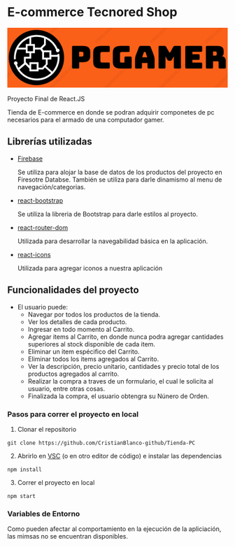 # E-commerce Tecnored Shop

![](./src/assets/pcgamer.PNG)

Proyecto Final de React.JS

Tienda de E-commerce en donde se podran adquirir componetes de pc necesarios para el armado de una computador gamer.

## Librerías utilizadas

- [Firebase](https://firebase.google.com/)

  Se utiliza para alojar la base de datos de los productos del proyecto en Firesotre Databse. También se utiliza para darle dinamismo al menu de navegación/categorias.

- [react-bootstrap](https://react-bootstrap.github.io)

  Se utiliza la libreria de Bootstrap para darle estilos al proyecto.

- [react-router-dom](https://v5.reactrouter.com/web/guides/quick-start)

  Utilizada para desarrollar la navegabilidad básica en la aplicación.

- [react-icons](https://react-icons.github.io/react-icons/)

  Utilizada para agregar iconos a nuestra aplicación

## Funcionalidades del proyecto

- El usuario puede:
  - Navegar por todos los productos de la tienda.
  - Ver los detalles de cada producto.
  - Ingresar en todo momento al Carrito.
  - Agregar items al Carrito, en donde nunca podra agregar cantidades superiores al stock disponible de cada item.
  - Eliminar un item espécifico del Carrito.
  - Eliminar todos los items agregados al Carrito.
  - Ver la descripción, precio unitario, cantidades y precio total de los productos agregados al carrito.
  - Realizar la compra a traves de un formulario, el cual le solicita al usuario, entre otras cosas.
  - Finalizada la compra, el usuario obtengra su Núnero de Orden.

### Pasos para correr el proyecto en local

1. Clonar el repositorio

```
git clone https://github.com/CristianBlanco-github/Tienda-PC
```

2. Abrirlo en [VSC](https://code.visualstudio.com) (o en otro editor de código) e instalar las dependencias

```
npm install
```

3. Correr el proyecto en local

```
npm start
```

### Variables de Entorno

Como pueden afectar al comportamiento en la ejecución de la apliciación, las mimsas no se encuentran disponibles.

